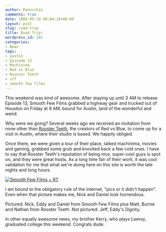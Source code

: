 ```yaml
---
author: Pwnocchio
comments: true
date: 2008-05-19 08:04:14+00:00
layout: post
slug: road-trip
title: Road Trip!
wordpress_id: 241
categories:
- News
tags:
- austin
- Episode 13
- Machinima
- Red vs Blue
- Rooster Teeth
- sff
- smooth few films
---
```


This weekend was kind of awesome. After staying up until 3 AM to release Episode 13, Smooth Few Films grabbed a highway gear and trucked out of Houston on Friday at 9 AM, bound for Austin, land of the wonderful and weird.

Why were we going? Several weeks ago we received an invitation from none other than [Rooster Teeth](http://www.roosterteeth.com), the creators of Red vs Blue, to come up for a visit in Austin, where their studio is based. We happily obliged.

Once there, we were given a tour of their place, talked machinima, movies and gaming, grabbed some grub and knocked back a few cold ones. I have to say that Rooster Teeth's reputation of being nice, super-cool guys is spot on, and they were great hosts. As a long time fan of their work, it was cool validation for me that what we're doing here on this site is worth the late nights and long hours.

[![Smooth Few Films + RT](http://www.smoothfewfilms.com/wp-content/uploads/2008/05/sffandrt-128x96.jpg)](http://www.smoothfewfilms.com/wp-content/uploads/2008/05/sffandrt.jpg)

I am bound to the obligatory rule of the internet, "pics or it didn't happen". Even when that picture makes me, Nick and Daniel look horrendous.

Pictured: Nick, Eddy and Daniel from Smooth Few Films plus Matt, Burnie and Nathan from Rooster Teeth. Not pictured: Jeff, Eddy's Dignity.

In other equally awesome news, my brother Kerry, who plays Leeroy, graduated college this weekend. Congrats dude.
